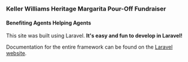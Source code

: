 ### Keller Williams Heritage Margarita Pour-Off Fundraiser 

#### Benefiting Agents Helping Agents

This site was built using Laravel. 
**It's easy and fun to develop in Laravel!**

Documentation for the entire framework can be found on the [Laravel website](http://laravel.com/docs).
